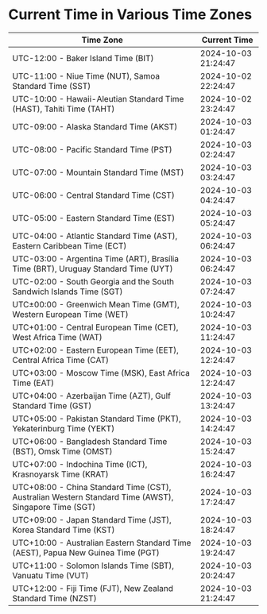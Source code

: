 # Current Time in Various Time Zones

| Time Zone | Current Time |
|-----------|--------------|
| UTC-12:00 - Baker Island Time (BIT) | 2024-10-03 21:24:47 |
| UTC-11:00 - Niue Time (NUT), Samoa Standard Time (SST) | 2024-10-02 22:24:47 |
| UTC-10:00 - Hawaii-Aleutian Standard Time (HAST), Tahiti Time (TAHT) | 2024-10-02 23:24:47 |
| UTC-09:00 - Alaska Standard Time (AKST) | 2024-10-03 01:24:47 |
| UTC-08:00 - Pacific Standard Time (PST) | 2024-10-03 02:24:47 |
| UTC-07:00 - Mountain Standard Time (MST) | 2024-10-03 03:24:47 |
| UTC-06:00 - Central Standard Time (CST) | 2024-10-03 04:24:47 |
| UTC-05:00 - Eastern Standard Time (EST) | 2024-10-03 05:24:47 |
| UTC-04:00 - Atlantic Standard Time (AST), Eastern Caribbean Time (ECT) | 2024-10-03 06:24:47 |
| UTC-03:00 - Argentina Time (ART), Brasília Time (BRT), Uruguay Standard Time (UYT) | 2024-10-03 06:24:47 |
| UTC-02:00 - South Georgia and the South Sandwich Islands Time (SGT) | 2024-10-03 07:24:47 |
| UTC±00:00 - Greenwich Mean Time (GMT), Western European Time (WET) | 2024-10-03 10:24:47 |
| UTC+01:00 - Central European Time (CET), West Africa Time (WAT) | 2024-10-03 11:24:47 |
| UTC+02:00 - Eastern European Time (EET), Central Africa Time (CAT) | 2024-10-03 12:24:47 |
| UTC+03:00 - Moscow Time (MSK), East Africa Time (EAT) | 2024-10-03 12:24:47 |
| UTC+04:00 - Azerbaijan Time (AZT), Gulf Standard Time (GST) | 2024-10-03 13:24:47 |
| UTC+05:00 - Pakistan Standard Time (PKT), Yekaterinburg Time (YEKT) | 2024-10-03 14:24:47 |
| UTC+06:00 - Bangladesh Standard Time (BST), Omsk Time (OMST) | 2024-10-03 15:24:47 |
| UTC+07:00 - Indochina Time (ICT), Krasnoyarsk Time (KRAT) | 2024-10-03 16:24:47 |
| UTC+08:00 - China Standard Time (CST), Australian Western Standard Time (AWST), Singapore Time (SGT) | 2024-10-03 17:24:47 |
| UTC+09:00 - Japan Standard Time (JST), Korea Standard Time (KST) | 2024-10-03 18:24:47 |
| UTC+10:00 - Australian Eastern Standard Time (AEST), Papua New Guinea Time (PGT) | 2024-10-03 19:24:47 |
| UTC+11:00 - Solomon Islands Time (SBT), Vanuatu Time (VUT) | 2024-10-03 20:24:47 |
| UTC+12:00 - Fiji Time (FJT), New Zealand Standard Time (NZST) | 2024-10-03 21:24:47 |
